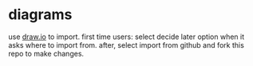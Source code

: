 # diagrams

use [draw.io](draw.io) to import. first time users: select decide later option when it asks where to import from. after, select import from github and fork this repo to make changes.
